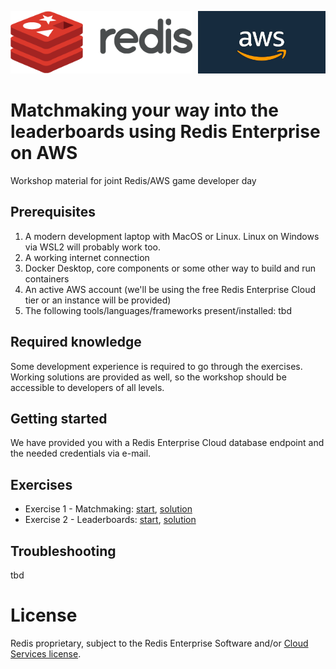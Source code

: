 <img src="img/redis-logo-full-color-rgb.png" height=100/><img align="right" src="img/aws-logo-1.jpeg" height=100 />

# Matchmaking your way into the leaderboards using Redis Enterprise on AWS
Workshop material for joint Redis/AWS game developer day

## Prerequisites

1. A modern development laptop with MacOS or Linux. Linux on Windows via WSL2 will probably work too.
1. A working internet connection
1. Docker Desktop, core components or some other way to build and run containers
1. An active AWS account (we'll be using the free Redis Enterprise Cloud tier or an instance will be provided)
1. The following tools/languages/frameworks present/installed:
tbd

## Required knowledge
Some development experience is required to go through the exercises. Working solutions are provided as well, so the workshop should be accessible to developers of all levels.

## Getting started
We have provided you with a Redis Enterprise Cloud database endpoint and the needed credentials via e-mail. 

## Exercises

* Exercise 1 - Matchmaking: [start](exercises/exercise-1-start.md), [solution](exercises/exercise-1-solution)
* Exercise 2 - Leaderboards: [start](exercises/exercise-2-start.md), [solution](exercises/exercise-2-solution.md)

## Troubleshooting
tbd

# License
Redis proprietary, subject to the Redis Enterprise Software and/or [Cloud Services license](https://redis.com/legal/cloud-tos/).